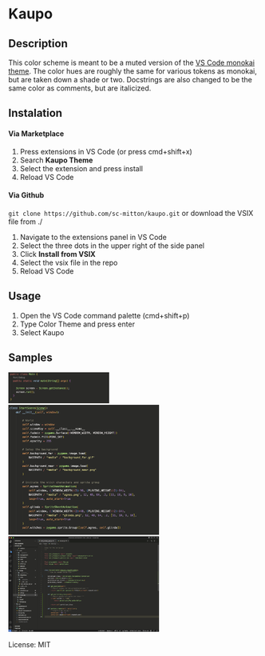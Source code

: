 # Kaupo

## Description

This color scheme is meant to be a muted version of the [VS Code monokai theme](https://github.com/microsoft/vscode/tree/main/extensions/theme-monokai).
The color hues are roughly the same for various tokens as monokai, but are taken
down a shade or two. Docstrings are also changed to be the same color as comments,
but are italicized.

## Instalation

#### Via Marketplace

1. Press extensions in VS Code (or press cmd+shift+x)
2. Search **Kaupo Theme**
3. Select the extension and press install
4. Reload VS Code

#### Via Github

`git clone https://github.com/sc-mitton/kaupo.git`
or download the VSIX file from ./

1. Navigate to the extensions panel in VS Code
2. Select the three dots in the upper right of the side panel
3. Click **Install from VSIX**
4. Select the vsix file in the repo
5. Reload VS Code

## Usage

1. Open the VS Code command palette (cmd+shift+p)
2. Type Color Theme and press enter
3. Select Kaupo

## Samples

<img src="images/sample1.png" alt="image" width="40%">
<img src="images/sample2.png" alt="image" width="60%">
<img src="images/full.png" alt="image" width="60%">

License: MIT
